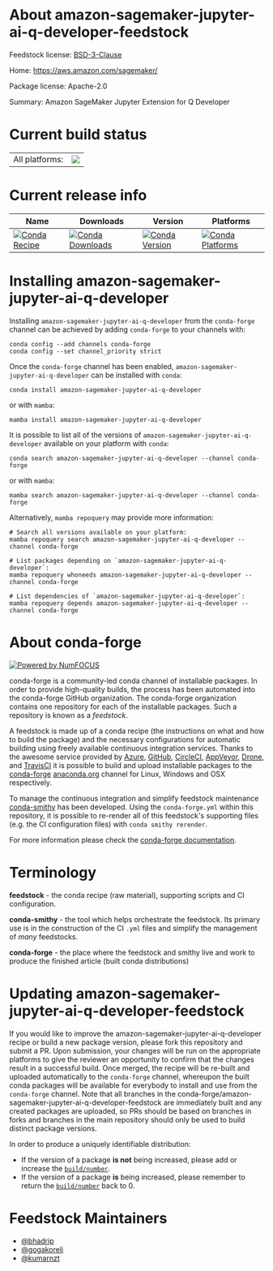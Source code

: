 About amazon-sagemaker-jupyter-ai-q-developer-feedstock
=======================================================

Feedstock license: [BSD-3-Clause](https://github.com/conda-forge/amazon-sagemaker-jupyter-ai-q-developer-feedstock/blob/main/LICENSE.txt)

Home: https://aws.amazon.com/sagemaker/

Package license: Apache-2.0

Summary: Amazon SageMaker Jupyter Extension for Q Developer

Current build status
====================


<table><tr><td>All platforms:</td>
    <td>
      <a href="https://dev.azure.com/conda-forge/feedstock-builds/_build/latest?definitionId=22593&branchName=main">
        <img src="https://dev.azure.com/conda-forge/feedstock-builds/_apis/build/status/amazon-sagemaker-jupyter-ai-q-developer-feedstock?branchName=main">
      </a>
    </td>
  </tr>
</table>

Current release info
====================

| Name | Downloads | Version | Platforms |
| --- | --- | --- | --- |
| [![Conda Recipe](https://img.shields.io/badge/recipe-amazon--sagemaker--jupyter--ai--q--developer-green.svg)](https://anaconda.org/conda-forge/amazon-sagemaker-jupyter-ai-q-developer) | [![Conda Downloads](https://img.shields.io/conda/dn/conda-forge/amazon-sagemaker-jupyter-ai-q-developer.svg)](https://anaconda.org/conda-forge/amazon-sagemaker-jupyter-ai-q-developer) | [![Conda Version](https://img.shields.io/conda/vn/conda-forge/amazon-sagemaker-jupyter-ai-q-developer.svg)](https://anaconda.org/conda-forge/amazon-sagemaker-jupyter-ai-q-developer) | [![Conda Platforms](https://img.shields.io/conda/pn/conda-forge/amazon-sagemaker-jupyter-ai-q-developer.svg)](https://anaconda.org/conda-forge/amazon-sagemaker-jupyter-ai-q-developer) |

Installing amazon-sagemaker-jupyter-ai-q-developer
==================================================

Installing `amazon-sagemaker-jupyter-ai-q-developer` from the `conda-forge` channel can be achieved by adding `conda-forge` to your channels with:

```
conda config --add channels conda-forge
conda config --set channel_priority strict
```

Once the `conda-forge` channel has been enabled, `amazon-sagemaker-jupyter-ai-q-developer` can be installed with `conda`:

```
conda install amazon-sagemaker-jupyter-ai-q-developer
```

or with `mamba`:

```
mamba install amazon-sagemaker-jupyter-ai-q-developer
```

It is possible to list all of the versions of `amazon-sagemaker-jupyter-ai-q-developer` available on your platform with `conda`:

```
conda search amazon-sagemaker-jupyter-ai-q-developer --channel conda-forge
```

or with `mamba`:

```
mamba search amazon-sagemaker-jupyter-ai-q-developer --channel conda-forge
```

Alternatively, `mamba repoquery` may provide more information:

```
# Search all versions available on your platform:
mamba repoquery search amazon-sagemaker-jupyter-ai-q-developer --channel conda-forge

# List packages depending on `amazon-sagemaker-jupyter-ai-q-developer`:
mamba repoquery whoneeds amazon-sagemaker-jupyter-ai-q-developer --channel conda-forge

# List dependencies of `amazon-sagemaker-jupyter-ai-q-developer`:
mamba repoquery depends amazon-sagemaker-jupyter-ai-q-developer --channel conda-forge
```


About conda-forge
=================

[![Powered by
NumFOCUS](https://img.shields.io/badge/powered%20by-NumFOCUS-orange.svg?style=flat&colorA=E1523D&colorB=007D8A)](https://numfocus.org)

conda-forge is a community-led conda channel of installable packages.
In order to provide high-quality builds, the process has been automated into the
conda-forge GitHub organization. The conda-forge organization contains one repository
for each of the installable packages. Such a repository is known as a *feedstock*.

A feedstock is made up of a conda recipe (the instructions on what and how to build
the package) and the necessary configurations for automatic building using freely
available continuous integration services. Thanks to the awesome service provided by
[Azure](https://azure.microsoft.com/en-us/services/devops/), [GitHub](https://github.com/),
[CircleCI](https://circleci.com/), [AppVeyor](https://www.appveyor.com/),
[Drone](https://cloud.drone.io/welcome), and [TravisCI](https://travis-ci.com/)
it is possible to build and upload installable packages to the
[conda-forge](https://anaconda.org/conda-forge) [anaconda.org](https://anaconda.org/)
channel for Linux, Windows and OSX respectively.

To manage the continuous integration and simplify feedstock maintenance
[conda-smithy](https://github.com/conda-forge/conda-smithy) has been developed.
Using the ``conda-forge.yml`` within this repository, it is possible to re-render all of
this feedstock's supporting files (e.g. the CI configuration files) with ``conda smithy rerender``.

For more information please check the [conda-forge documentation](https://conda-forge.org/docs/).

Terminology
===========

**feedstock** - the conda recipe (raw material), supporting scripts and CI configuration.

**conda-smithy** - the tool which helps orchestrate the feedstock.
                   Its primary use is in the construction of the CI ``.yml`` files
                   and simplify the management of *many* feedstocks.

**conda-forge** - the place where the feedstock and smithy live and work to
                  produce the finished article (built conda distributions)


Updating amazon-sagemaker-jupyter-ai-q-developer-feedstock
==========================================================

If you would like to improve the amazon-sagemaker-jupyter-ai-q-developer recipe or build a new
package version, please fork this repository and submit a PR. Upon submission,
your changes will be run on the appropriate platforms to give the reviewer an
opportunity to confirm that the changes result in a successful build. Once
merged, the recipe will be re-built and uploaded automatically to the
`conda-forge` channel, whereupon the built conda packages will be available for
everybody to install and use from the `conda-forge` channel.
Note that all branches in the conda-forge/amazon-sagemaker-jupyter-ai-q-developer-feedstock are
immediately built and any created packages are uploaded, so PRs should be based
on branches in forks and branches in the main repository should only be used to
build distinct package versions.

In order to produce a uniquely identifiable distribution:
 * If the version of a package **is not** being increased, please add or increase
   the [``build/number``](https://docs.conda.io/projects/conda-build/en/latest/resources/define-metadata.html#build-number-and-string).
 * If the version of a package **is** being increased, please remember to return
   the [``build/number``](https://docs.conda.io/projects/conda-build/en/latest/resources/define-metadata.html#build-number-and-string)
   back to 0.

Feedstock Maintainers
=====================

* [@bhadrip](https://github.com/bhadrip/)
* [@gogakoreli](https://github.com/gogakoreli/)
* [@kumarnzt](https://github.com/kumarnzt/)

